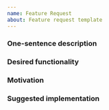 ```yaml
---
name: Feature Request 
about: Feature request template
---
```


### One-sentence description
<!-- Describe the feature you want to see added in one sentece. -->


### Desired functionality
<!-- Describe the feature you want to see added in detail. -->


### Motivation
<!-- Why does this feature need to be added?. -->


### Suggested implementation
<!-- Please share your suggestions on the technical implementation of this feature, if you have them. -->
